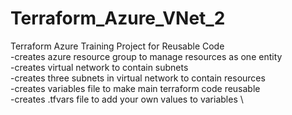 # Terraform_Azure_VNet_2

Terraform Azure Training Project for Reusable Code \
 -creates azure resource group to manage resources as one entity \
 -creates virtual network to contain subnets \
 -creates three subnets in virtual network to contain resources \
 -creates variables file to make main terraform code reusable \
 -creates .tfvars file to add your own values to variables \
